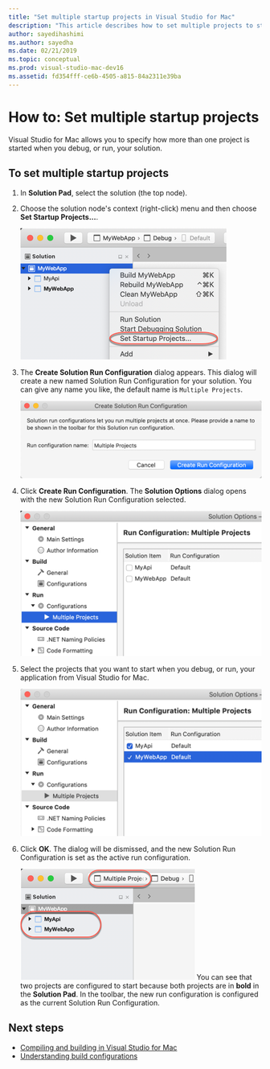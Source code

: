 ```yaml
---
title: "Set multiple startup projects in Visual Studio for Mac"
description: "This article describes how to set multiple projects to start on run or debug."
author: sayedihashimi
ms.author: sayedha
ms.date: 02/21/2019
ms.topic: conceptual
ms.prod: visual-studio-mac-dev16
ms.assetid: fd354fff-ce6b-4505-a815-84a2311e39ba
---
```

# How to: Set multiple startup projects
Visual Studio for Mac allows you to specify how more than one project is started when you debug, or run, your solution.

## To set multiple startup projects
1.  In **Solution Pad**, select the solution (the top node).

2. Choose the solution node's context (right-click) menu and then choose **Set Startup Projects...**.

   ![Set startup projects context menu](media/startup-proj-ctx-menu.png)

3. The **Create Solution Run Configuration** dialog appears. This dialog will create a new named Solution Run Configuration for your solution. You can give any name you like, the default name is `Multiple Projects`.

   ![Create Solution Run Configuration dialog](media/create-sln-run-config.png)

4. Click **Create Run Configuration**. The **Solution Options** dialog opens with the new Solution Run Configuration selected.

   ![Solution Options dialog](media/sln-options-run-config-multi-projects.png)

5. Select the projects that you want to start when you debug, or run, your application from Visual Studio for Mac.

   ![Solution options dialog with configured run configuration](media/sln-options-run-config-multi-projects-configured.png)

6. Click **OK**. The dialog will be dismissed, and the new Solution Run Configuration is set as the active run configuration.

   ![Solution with multiple projects configured to start on debug or run](media/startup-project-configured.png)
   You can see that two projects are configured to start because both projects are in **bold** in the **Solution Pad**. In the toolbar, the new run configuration is configured as the current Solution Run Configuration.

## Next steps

- [Compiling and building in Visual Studio for Mac](compiling-and-building.md)
- [Understanding build configurations](configurations.md)